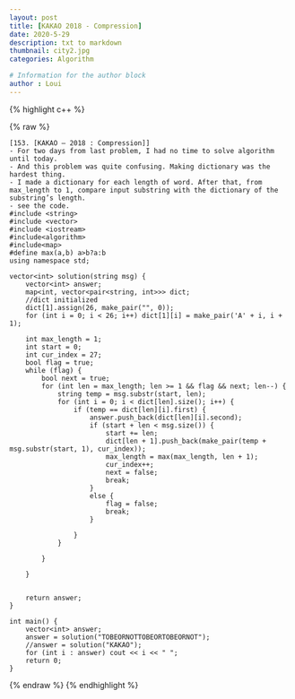 ```yaml
---
layout: post
title: [KAKAO 2018 - Compression]
date: 2020-5-29
description: txt to markdown
thumbnail: city2.jpg
categories: Algorithm

# Information for the author block
author : Loui
---
```


{% highlight c++ %}

{% raw %}

	﻿[153. [KAKAO – 2018 : Compression]] 
	- For two days from last problem, I had no time to solve algorithm until today.
	- And this problem was quite confusing. Making dictionary was the hardest thing.
	- I made a dictionary for each length of word. After that, from max_length to 1, compare input substring with the dictionary of the substring’s length. 
	- see the code.
	#include <string>
	#include <vector>
	#include <iostream>
	#include<algorithm>
	#include<map>
	#define max(a,b) a>b?a:b
	using namespace std;
	
	vector<int> solution(string msg) {
		vector<int> answer;
		map<int, vector<pair<string, int>>> dict;
		//dict initialized
		dict[1].assign(26, make_pair("", 0));
		for (int i = 0; i < 26; i++) dict[1][i] = make_pair('A' + i, i + 1);
	
		int max_length = 1;
		int start = 0;
		int cur_index = 27;
		bool flag = true;
		while (flag) {
			bool next = true;
			for (int len = max_length; len >= 1 && flag && next; len--) {
				string temp = msg.substr(start, len);
				for (int i = 0; i < dict[len].size(); i++) {
					if (temp == dict[len][i].first) {
						answer.push_back(dict[len][i].second);
						if (start + len < msg.size()) {
							start += len;
							dict[len + 1].push_back(make_pair(temp + msg.substr(start, 1), cur_index));
							max_length = max(max_length, len + 1);
							cur_index++;
							next = false;
							break;
						}
						else {
							flag = false;
							break;
						}
	
					}
				}
	
			}
	
		}
	
	
		return answer;
	}
	
	int main() {
		vector<int> answer;
		answer = solution("TOBEORNOTTOBEORTOBEORNOT");
		//answer = solution("KAKAO");
		for (int i : answer) cout << i << " ";
		return 0;
	}
	
{% endraw %}
{% endhighlight %}

